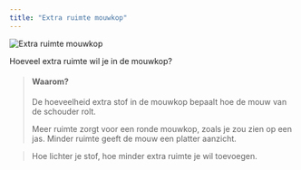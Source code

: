 ```yaml
---
title: "Extra ruimte mouwkop"
---
```


![Extra ruimte mouwkop](./sleevecapease.svg)

Hoeveel extra ruimte wil je in de mouwkop?

> #### Waarom?
> 
> De hoeveelheid extra stof in de mouwkop bepaalt hoe de mouw van de schouder rolt.
> 
> Meer ruimte zorgt voor een ronde mouwkop, zoals je zou zien op een jas. Minder ruimte geeft de mouw een platter aanzicht.

> Hoe lichter je stof, hoe minder extra ruimte je wil toevoegen.




